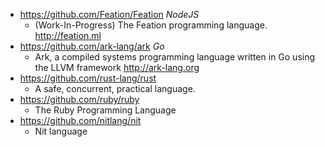 - https://github.com/Feation/Feation *NodeJS*
  - (Work-In-Progress) The Feation programming language. http://feation.ml
- https://github.com/ark-lang/ark *Go*
  - Ark, a compiled systems programming language written in Go using the LLVM framework http://ark-lang.org
- https://github.com/rust-lang/rust
  - A safe, concurrent, practical language.
- https://github.com/ruby/ruby
  - The Ruby Programming Language
- https://github.com/nitlang/nit
  - Nit language 

